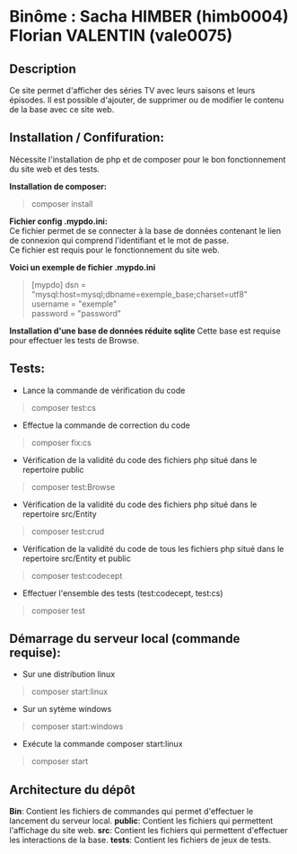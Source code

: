 # Binôme : Sacha HIMBER (himb0004) Florian VALENTIN (vale0075)

## Description
Ce site permet d'afficher des séries TV avec leurs saisons et leurs épisodes.
Il est possible d'ajouter, de supprimer ou de modifier le contenu de la base avec ce site web.

## Installation / Confifuration:
Nécessite l'installation de php et de composer pour le bon fonctionnement du site web et des tests.

**Installation de composer:**
> composer install


**Fichier config .mypdo.ini:**  
Ce fichier permet de se connecter à la base de données contenant le lien de connexion qui comprend l'identifiant et le mot de passe.  
Ce fichier est requis pour le fonctionnement du site web.

**Voici un exemple de fichier .mypdo.ini**
> [mypdo]
> dsn = "mysql:host=mysql;dbname=exemple_base;charset=utf8"  
> username = "exemple"  
> password = "password"

**Installation d'une base de données réduite sqlite**
Cette base est requise pour effectuer les tests de Browse.

## Tests:
* Lance la commande de vérification du code
> composer test:cs

* Effectue la commande de correction du code
> composer fix:cs

* Vérification de la validité du code des fichiers php situé dans le repertoire public
> composer test:Browse

* Vérification de la validité du code des fichiers php situé dans le repertoire src/Entity
> composer test:crud

* Vérification de la validité du code de tous les fichiers php situé dans le repertoire src/Entity et public
> composer test:codecept

* Effectuer l'ensemble des tests (test:codecept, test:cs)
> composer test

## Démarrage du serveur local (commande requise):
* Sur une distribution linux
> composer start:linux


* Sur un sytème windows
> composer start:windows


* Exécute la commande composer start:linux
> composer start

## Architecture du dépôt

**Bin**: Contient les fichiers de commandes qui permet d'effectuer le lancement du serveur local.
**public**: Contient les fichiers qui permettent l'affichage du site web.
**src**: Contient les fichiers qui permettent d'effectuer les interactions de la base.
**tests**: Contient les fichiers de jeux de tests.